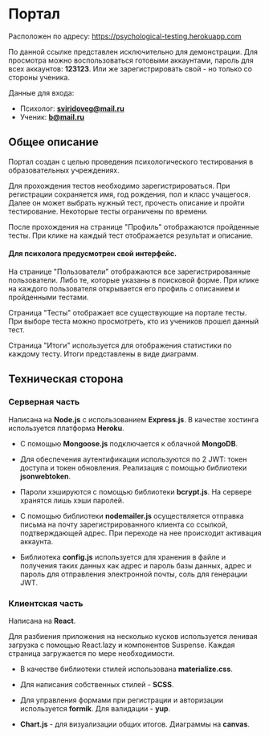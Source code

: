 # Портал

Расположен по адресу: https://psychological-testing.herokuapp.com

По данной ссылке представлен исключительно для демонстрации.
Для просмотра можно воспользоваться готовыми аккаунтами, пароль для всех аккаунтов: **123123**. Или же зарегистрировать свой - но только со стороны ученика.

Данные для входа: 
- Психолог: **sviridoveg@mail.ru**
- Ученик: **b@mail.ru**

## Общее описание

Портал создан с целью проведения психологического тестирования в образовательных учреждениях.

Для прохождения тестов необходимо зарегистрироваться. При регистрации сохраняется имя, год рождения, пол и класс учащегося. Далее он может выбрать нужный тест, прочесть описание и пройти тестирование. Некоторые тесты ограничены по времени.

После прохождения на странице "Профиль" отображаются пройденные тесты. При клике на каждый тест отображается результат и описание.

#### Для психолога предусмотрен свой интерфейс.

На странице "Пользователи" отображаются все зарегистрированные пользователи. Либо те, которые указаны в поисковой форме. При клике на каждого пользователя открывается его профиль с описанием и пройденными тестами.

Страница "Тесты" отображает все существующие на портале тесты. При выборе теста можно просмотреть, кто из учеников прошел данный тест.

Страница "Итоги" используется для отображения статистики по каждому тесту. Итоги представлены в виде диаграмм. 

## Техническая сторона

### Серверная часть

Написана на **Node.js** с использованием **Express.js**. В качестве хостинга используется платформа **Heroku**.

- С помощью **Mongoose.js** подключается к облачной **MongoDB**.

- Для обеспечения аутентификации используются по 2 JWT: токен доступа и токен обновления. Реализация с помощью библиотеки **jsonwebtoken**.

- Пароли хэшируются с помощью библиотеки **bcrypt.js**. На сервере хранятся лишь хэши паролей.

- С помощью библиотеки **nodemailer.js** осуществляется отправка письма на почту зарегистрированного клиента со ссылкой, подтверждающей адрес. При переходе на нее происходит активация аккаунта.

- Библиотека **config.js** используется для хранения в файле и получения таких данных как адрес и пароль базы данных, адрес и пароль для отправления электронной почты, соль для генерации JWT.

### Клиентская часть

Написана на **React**.

Для разбиения приложения на несколько кусков используется ленивая загрузка с помощью React.lazy и компонентов Suspense. Каждая страница загружается по мере необходимости.

- В качестве библиотеки стилей использована **materialize.css**.

- Для написания собственных стилей - **SCSS**.

- Для управления формами при регистрации и авторизации используется **formik**. Для валидации - **yup**.

- **Chart.js** - для визуализации общих итогов. Диаграммы на **canvas**.
